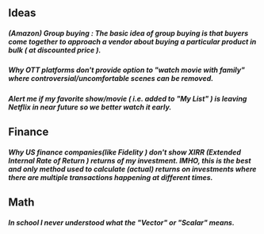 
## Ideas
##### (Amazon) Group buying : The basic idea of group buying is that buyers come together to approach a vendor about buying a particular product in bulk ( at discounted price ).
##### Why OTT platforms don't provide option to "watch movie with family" where controversial/uncomfortable scenes can be removed.
##### Alert me if my favorite show/movie ( i.e. added to "My List" ) is leaving Netflix in near future so we better watch it early.

## Finance
##### Why US finance companies(like Fidelity ) don't show XIRR (Extended Internal Rate of Return ) returns of my investment. IMHO, this is the best and only method used to calculate (actual) returns on investments where there are multiple transactions happening at different times.


## Math 
##### In school I never understood what the "Vector" or "Scalar" means.

